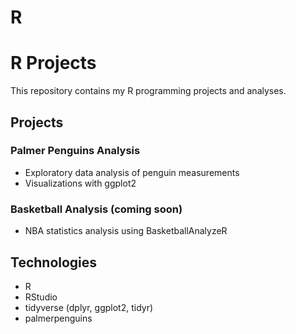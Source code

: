 # R

# R Projects

This repository contains my R programming projects and analyses.

## Projects

### Palmer Penguins Analysis
- Exploratory data analysis of penguin measurements
- Visualizations with ggplot2

### Basketball Analysis (coming soon)
- NBA statistics analysis using BasketballAnalyzeR

## Technologies
- R
- RStudio
- tidyverse (dplyr, ggplot2, tidyr)
- palmerpenguins
